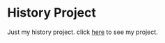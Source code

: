# History Project
Just my history project. click [here](https://kidsonfilms-python-rules.github.io/HistoryProject/) to see my project.

